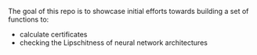 The goal of this repo is to showcase initial efforts towards building a set of functions to:
- calculate certificates
- checking the Lipschitness of neural network architectures